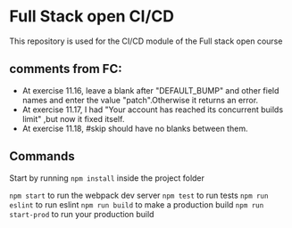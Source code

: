 # Full Stack open CI/CD

This repository is used for the CI/CD module of the Full stack open course

## comments from FC:
* At exercise 11.16, leave a blank after "DEFAULT_BUMP" and other field names and enter the value "patch".Otherwise it returns an error.
* At exercise 11.17, I had  "Your account has reached its concurrent builds limit" ,but now it fixed itself.
* At exercise 11.18, #skip should have no blanks between them.

## Commands

Start by running `npm install` inside the project folder

`npm start` to run the webpack dev server
`npm test` to run tests
`npm run eslint` to run eslint
`npm run build` to make a production build
`npm run start-prod` to run your production build
